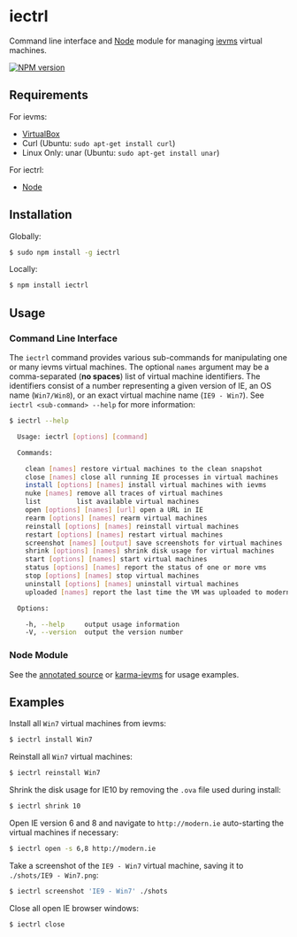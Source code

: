 iectrl
======

Command line interface and [Node](http://nodejs.org) module for managing
[ievms](http://xdissent.github.io/ievms) virtual machines.

[![NPM version](https://badge.fury.io/js/iectrl.png)](http://badge.fury.io/js/iectrl)


Requirements
------------

For ievms:

* [VirtualBox](http://virtualbox.org)
* Curl (Ubuntu: `sudo apt-get install curl`)
* Linux Only: unar (Ubuntu: `sudo apt-get install unar`)

For iectrl:

* [Node](http://nodejs.org)


Installation
------------

Globally:

```sh
$ sudo npm install -g iectrl
```

Locally:

```sh
$ npm install iectrl
```


Usage
-----

### Command Line Interface

The `iectrl` command provides various sub-commands for manipulating one or many
ievms virtual machines. The optional `names` argument may be a comma-separated
(**no spaces**) list of virtual machine identifiers. The identifiers consist of 
a number representing a given version of IE, an OS name 
(`Win7/Win8`), or an exact virtual machine name (`IE9 - Win7`).
See `iectrl <sub-command> --help` for more information:

```sh
$ iectrl --help

  Usage: iectrl [options] [command]

  Commands:

    clean [names] restore virtual machines to the clean snapshot
    close [names] close all running IE processes in virtual machines
    install [options] [names] install virtual machines with ievms
    nuke [names] remove all traces of virtual machines
    list         list available virtual machines
    open [options] [names] [url] open a URL in IE
    rearm [options] [names] rearm virtual machines
    reinstall [options] [names] reinstall virtual machines
    restart [options] [names] restart virtual machines
    screenshot [names] [output] save screenshots for virtual machines
    shrink [options] [names] shrink disk usage for virtual machines
    start [options] [names] start virtual machines
    status [options] [names] report the status of one or more vms
    stop [options] [names] stop virtual machines
    uninstall [options] [names] uninstall virtual machines
    uploaded [names] report the last time the VM was uploaded to modern.ie

  Options:

    -h, --help     output usage information
    -V, --version  output the version number
```


### Node Module

See the [annotated source](http://xdissent.github.io/iectrl) or [karma-ievms](http://xdissent.github.io/karma-ievms) for usage examples.


Examples
--------

Install all `Win7` virtual machines from ievms:

```sh
$ iectrl install Win7
```

Reinstall all `Win7` virtual machines:

```sh
$ iectrl reinstall Win7
```

Shrink the disk usage for IE10 by removing the `.ova` file used during install:

```sh
$ iectrl shrink 10
```

Open IE version 6 and 8 and navigate to `http://modern.ie` auto-starting the
virtual machines if necessary:

```sh
$ iectrl open -s 6,8 http://modern.ie
```

Take a screenshot of the `IE9 - Win7` virtual machine, saving it to 
`./shots/IE9 - Win7.png`:

```sh
$ iectrl screenshot 'IE9 - Win7' ./shots
```

Close all open IE browser windows:

```sh
$ iectrl close
```

